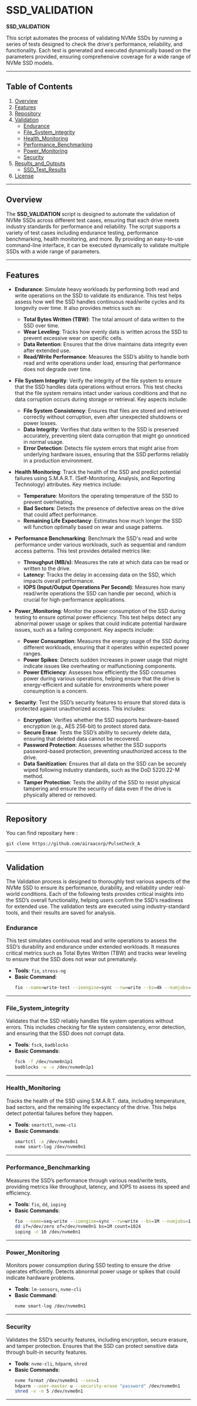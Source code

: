 # SSD_VALIDATION
**SSD_VALIDATION** 

This script automates the process of validating NVMe SSDs by running a series of tests designed to check the drive's performance, reliability, and functionality. Each test is generated and executed dynamically based on the parameters provided, ensuring comprehensive coverage for a wide range of NVMe SSD models.

---

## Table of Contents
1. [Overview](#overview)
2. [Features](#features)
3. [Repository](#repository)
4. [Validation](#validation)
    - [Endurance](#endurance)
    - [File_System_integrity](#file_system_integrity)
    - [Health_Monitoring](#health_monitoring)
    - [Performance_Benchmarking](#performance_benchmarking)
    - [Power_Monitoring](#power_monitoring)
    - [Security](#security)
5. [Results_and_Outputs](#results_and_Outputs)
    - [SSD_Test_Results](#SSD_Test_Results)
6. [License](#License)

---

## Overview

The **SSD_VALIDATION** script is designed to automate the validation of NVMe SSDs across different test cases, ensuring that each drive meets industry standards for performance and reliability. The script supports a variety of test cases including endurance testing, performance benchmarking, health monitoring, and more. By providing an easy-to-use command-line interface, it can be executed dynamically to validate multiple SSDs with a wide range of parameters.

---

## Features
- **Endurance**: Simulate heavy workloads by performing both read and write operations on the SSD to validate its endurance. This test helps assess how well the SSD handles continuous read/write cycles and its longevity over time. It also provides metrics such as:
    - **Total Bytes Written (TBW)**: The total amount of data written to the SSD over time.
    - **Wear Leveling**: Tracks how evenly data is written across the SSD to prevent excessive wear on specific cells.
    - **Data Retention**: Ensures that the drive maintains data integrity even after extended use.
    - **Read/Write Performance**: Measures the SSD’s ability to handle both read and write operations under load, ensuring that performance does not degrade over time.

- **File System Integrity**: Verify the integrity of the file system to ensure that the SSD handles data operations without errors. This test checks that the file system remains intact under various conditions and that no data corruption occurs during storage or      retrieval. Key aspects include:
    - **File System Consistency**: Ensures that files are stored and retrieved correctly without corruption, even after unexpected shutdowns or power losses.
    - **Data Integrity**: Verifies that data written to the SSD is preserved accurately, preventing silent data corruption that might go unnoticed in normal usage.
    - **Error Detection**: Detects file system errors that might arise from underlying hardware issues, ensuring that the SSD performs reliably in a production environment.

- **Health Monitoring**: Track the health of the SSD and predict potential failures using S.M.A.R.T. (Self-Monitoring, Analysis, and Reporting Technology) attributes. Key metrics include:
    - **Temperature**: Monitors the operating temperature of the SSD to prevent overheating.
    - **Bad Sectors**: Detects the presence of defective areas on the drive that could affect performance.
    - **Remaining Life Expectancy**: Estimates how much longer the SSD will function optimally based on wear and usage patterns.

- **Performance Benchmarking**: Benchmark the SSD's read and write performance under various workloads, such as sequential and random access patterns. This test provides detailed metrics like:
    - **Throughput (MB/s)**: Measures the rate at which data can be read or written to the drive.
    - **Latency**: Tracks the delay in accessing data on the SSD, which impacts overall performance.
    - **IOPS (Input/Output Operations Per Second)**: Measures how many read/write operations the SSD can handle per second, which is crucial for high-performance applications.

- **Power_Monitoring**: Monitor the power consumption of the SSD during testing to ensure optimal power efficiency. This test helps detect any abnormal power usage or spikes that could indicate potential hardware issues, such as a failing component. Key aspects include:
    - **Power Consumption**: Measures the energy usage of the SSD during different workloads, ensuring that it operates within expected power ranges.
    - **Power Spikes**: Detects sudden increases in power usage that might indicate issues like overheating or malfunctioning components.
    - **Power Efficiency**: Assesses how efficiently the SSD consumes power during various operations, helping ensure that the drive is energy-efficient and suitable for environments where power consumption is a concern.

- **Security**: Test the SSD’s security features to ensure that stored data is protected against unauthorized access. This includes:
    - **Encryption**: Verifies whether the SSD supports hardware-based encryption (e.g., AES 256-bit) to protect stored data.
    - **Secure Erase**: Tests the SSD’s ability to securely delete data, ensuring that deleted data cannot be recovered.
    - **Password Protection**: Assesses whether the SSD supports password-based protection, preventing unauthorized access to the drive.
    - **Data Sanitization**: Ensures that all data on the SSD can be securely wiped following industry standards, such as the DoD 5220.22-M method.
    - **Tamper Protection**: Tests the ability of the SSD to resist physical tampering and ensure the security of data even if the drive is physically altered or removed.


---

## Repository
 You can find repositary here :
```
git clone https://github.com/airaacorp/PulseCheck_A
```
---

## Validation
The Validation process is designed to thoroughly test various aspects of the NVMe SSD to ensure its performance, durability, and reliability under real-world conditions. Each of the following tests provides critical insights into the SSD’s overall functionality, helping users confirm the SSD’s readiness for extended use. The validation tests are executed using industry-standard tools, and their results are saved for analysis.

### **Endurance**
This test simulates continuous read and write operations to assess the SSD’s durability and endurance under extended workloads. It measures critical metrics such as Total Bytes Written (TBW) and tracks wear leveling to ensure that the SSD does not wear out prematurely.

- **Tools**: `fio`, `stress-ng`
- **Basic Command**:
    ```bash
    fio --name=write-test --ioengine=sync --rw=write --bs=4k --numjobs=4 --size=1M --runtime=60 --time_based
    ```

---

### **File_System_integrity**
Validates that the SSD reliably handles file system operations without errors. This includes checking for file system consistency, error detection, and ensuring that the SSD does not corrupt data.

- **Tools**: `fsck`, `badblocks`
- **Basic Commands**:
    ```bash
    fsck -f /dev/nvme0n1p1
    badblocks -w -v /dev/nvme0n1p1
    ```

---

### **Health_Monitoring**
Tracks the health of the SSD using S.M.A.R.T. data, including temperature, bad sectors, and the remaining life expectancy of the drive. This helps detect potential failures before they happen.

- **Tools**: `smartctl`, `nvme-cli`
- **Basic Commands**:
    ```bash
    smartctl -a /dev/nvme0n1
    nvme smart-log /dev/nvme0n1
    ```

---

### **Performance_Benchmarking**
Measures the SSD’s performance through various read/write tests, providing metrics like throughput, latency, and IOPS to assess its speed and efficiency.

- **Tools**: `fio`, `dd`, `ioping`
- **Basic Commands**:
    ```bash
    fio --name=seq-write --ioengine=sync --rw=write --bs=1M --numjobs=1 --size=1M
    dd if=/dev/zero of=/dev/nvme0n1 bs=1M count=1024
    ioping -c 10 /dev/nvme0n1
    ```

---

### **Power_Monitoring**
Monitors power consumption during SSD testing to ensure the drive operates efficiently. Detects abnormal power usage or spikes that could indicate hardware problems.

- **Tools**: `lm-sensors`, `nvme-cli`
- **Basic Command**:
    ```bash
    nvme smart-log /dev/nvme0n1
    ```

---

### **Security**
Validates the SSD’s security features, including encryption, secure erasure, and tamper protection. Ensures that the SSD can protect sensitive data through built-in security features.

- **Tools**: `nvme-cli`, `hdparm`, `shred`
- **Basic Commands**:
    ```bash
    nvme format /dev/nvme0n1 --ses=1
    hdparm --user-master u --security-erase "password" /dev/nvme0n1
    shred -v -n 5 /dev/nvme0n1
    ```

---


